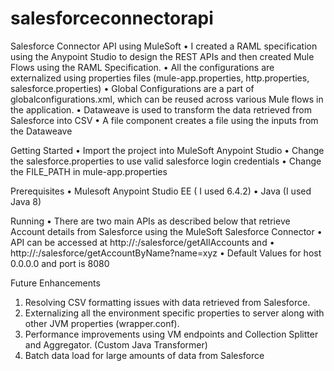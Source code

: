 # salesforceconnectorapi

Salesforce Connector API using MuleSoft
•	I created a RAML specification using the Anypoint Studio to design the REST APIs and then created Mule Flows using the RAML Specification.
•	All the configurations are externalized using properties files (mule-app.properties, http.properties, salesforce.properties)
•	Global Configurations are a part of globalconfigurations.xml, which can be reused across various Mule flows in the application.
•	Dataweave is used to transform the data retrieved from Salesforce into CSV
•	A file component creates a file using the inputs from the Dataweave

Getting Started
•	Import the project into MuleSoft Anypoint Studio
•	Change the salesforce.properties to use valid salesforce login credentials
•	Change the FILE_PATH in mule-app.properties

Prerequisites
•	Mulesoft Anypoint Studio EE ( I used 6.4.2)
•	Java (I used Java 8)

Running
•	There are two main APIs as described below that retrieve Account details from Salesforce using the MuleSoft Salesforce Connector
•	API can be accessed at http://<hostName>:<port>/salesforce/getAllAccounts and 
•	http://<hostName>:<port>/salesforce/getAccountByName?name=xyz
•	Default Values for host 0.0.0.0 and port is 8080

Future Enhancements
1.	Resolving CSV formatting issues with data retrieved from Salesforce.
2.	Externalizing all the environment specific properties to server along with other JVM properties (wrapper.conf).
3.	Performance improvements using VM endpoints and Collection Splitter and Aggregator. (Custom Java Transformer)
4.	Batch data load for large amounts of data from Salesforce


